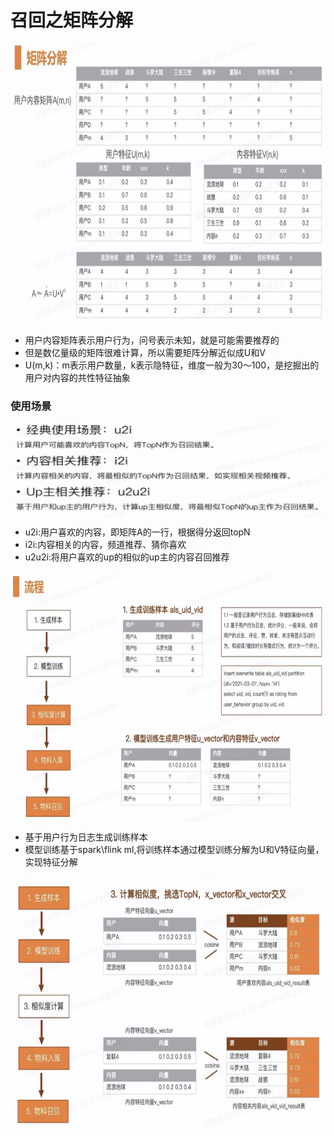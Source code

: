 # 召回之矩阵分解

<img align="center"  width='800' height='450' src="picture/pipeline20.png"  />

- 用户内容矩阵表示用户行为，问号表示未知，就是可能需要推荐的
- 但是数亿量级的矩阵很难计算，所以需要矩阵分解近似成U和V
- U(m,k)：m表示用户数量，k表示隐特征，维度一般为30～100，是挖掘出的用户对内容的共性特征抽象

### 使用场景
<img align="center"  width='500' height='150' src="picture/pipeline21.png"  />

- u2i:用户喜欢的内容，即矩阵A的一行，根据得分返回topN
- i2i:内容相关的内容，频道推荐、猜你喜欢
- u2u2i:将用户喜欢的up的相似的up主的内容召回推荐

<img align="center"  width='800' height='400' src="picture/pipeline22.png"  />

- 基于用户行为日志生成训练样本
- 模型训练基于spark\flink ml,将训练样本通过模型训练分解为U和V特征向量，实现特征分解

<img align="center"  width='800' height='400' src="picture/pipeline23.png"  />